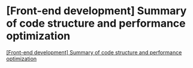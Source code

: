 # [Front-end development] Summary of code structure and performance optimization
[[Front-end development] Summary of code structure and performance optimization](https://aiwithcloud.com/2022/09/19/front_end_development_summary_of_code_structure_and_performance_optimization/)